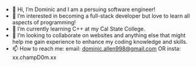- 👋 Hi, I’m Dominic and I am a persuing software engineer!
- 👀 I’m interested in becoming a full-stack developer but love to learn all aspects of programming!
- 🌱 I’m currently learning C++ at my Cal State College.
- 💞️ I’m looking to collaborate on websites and anything else that might help me gain experience to enhance my coding knowledge and skills. 
- 📫 How to reach me: email: dominic.allen998@gmail.com OR insta: xx.champD0m.xx

<!---
domCODES3104/dom.SEngineer is a ✨ special ✨ repository because its `README.md` (this file) appears on your GitHub profile.
You can click the Preview link to take a look at your changes.
--->
